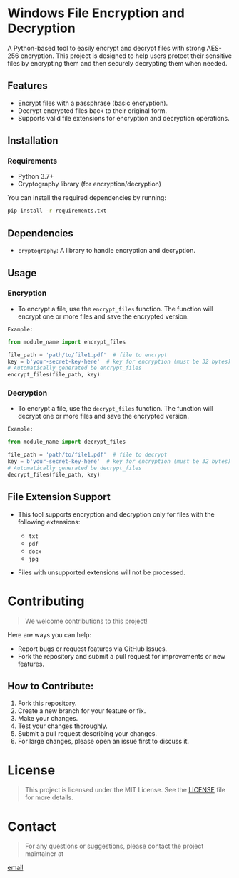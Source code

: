 # Windows File Encryption and Decryption

A Python-based tool to easily encrypt and decrypt files with strong AES-256 encryption. This project is designed to help users protect their sensitive files by encrypting them and then securely decrypting them when needed. 

## Features
- Encrypt files with a passphrase (basic encryption).
- Decrypt encrypted files back to their original form.
- Supports valid file extensions for encryption and decryption operations.

## Installation

### Requirements
- Python 3.7+ 
- Cryptography library (for encryption/decryption)

You can install the required dependencies by running:

```bash
pip install -r requirements.txt
```

## Dependencies
- `cryptography`: A library to handle encryption and decryption.


## Usage

### Encryption

- To encrypt a file, use the `encrypt_files` function. The function will encrypt one or more files and save the encrypted version.

`Example:`

```python
from module_name import encrypt_files

file_path = 'path/to/file1.pdf'  # file to encrypt
key = b'your-secret-key-here'  # key for encryption (must be 32 bytes)
# Automatically generated be encrypt_files
encrypt_files(file_path, key)
```

### Decryption

- To encrypt a file, use the `decrypt_files` function. The function will decrypt one or more files and save the encrypted version.

`Example:`

```python
from module_name import decrypt_files

file_path = 'path/to/file1.pdf'  # file to decrypt
key = b'your-secret-key-here'  # key for encryption (must be 32 bytes)
# Automatically generated be decrypt_files
decrypt_files(file_path, key)
```

## File Extension Support
- This tool supports encryption and decryption only for files with the following extensions:

     - `txt`
     - `pdf`
     - `docx`
     - `jpg`
- Files with unsupported extensions will not be processed.


# Contributing
>We welcome contributions to this project!

Here are ways you can help:

- Report bugs or request features via GitHub Issues.
- Fork the repository and submit a pull request for improvements or new features.

## How to Contribute:
1. Fork this repository.
2. Create a new branch for your feature or fix.
3. Make your changes.
4. Test your changes thoroughly.
5. Submit a pull request describing your changes.
6. For large changes, please open an issue first to discuss it.

# License
> This project is licensed under the MIT License. See the [LICENSE](https://github.com/Geeta-Tech/windows-files-locker/blob/main/LICENSE) file for more details.

# Contact
>For any questions or suggestions, please contact the project maintainer at 

[email](geetatech.dev@gmail.com)

